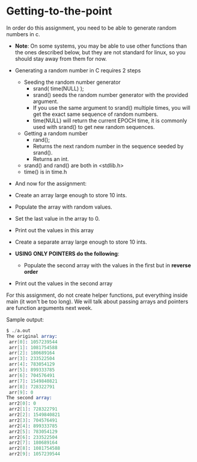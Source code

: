 # Getting-to-the-point

In order do this assignment, you need to be able to generate random numbers in c. 

* **Note**: On some systems, you may be able to use other functions than the ones described below, but they are not standard for linux, so you should stay away from them for now.
* Generating a random number in C requires 2 steps
    * Seeding the random number generator
        * srand( time(NULL) );
        * srand(<SEED>) seeds the random number generator with the provided argument.
        * If you use the same argument to srand() multiple times, you will get the exact same sequence of random numbers.
        * time(NULL) will return the current EPOCH time, it is commonly used with srand() to get new random sequences. 
    * Getting a random number
        * rand(); 
        * Returns the next random number in the sequence seeded by srand().
        * Returns an int.
    * srand() and rand() are both in <stdlib.h>
    * time() is in time.h

* And now for the assignment:

* Create an array large enough to store 10 ints.
* Populate the array with random values.
* Set the last value in the array to 0.
* Print out the values in this array
* Create a separate array large enough to store 10 ints.
* **USING ONLY POINTERS do the following**:
    * Populate the second array with the values in the first but in **reverse order**
* Print out the values in the second array

For this assignment, do not create helper functions, put everything inside main (it won't be too long). We will talk about passing arrays and pointers are function arguments next week.


Sample output: 
``` s
$ ./a.out 
The original array:
 arr[0]: 1057239544
 arr[1]: 1081754588
 arr[2]: 180689164
 arr[3]: 233522504
 arr[4]: 783054129
 arr[5]: 899333785
 arr[6]: 704576491
 arr[7]: 1549840821
 arr[8]: 728322791
 arr[9]: 0
The second array:
 arr2[0]: 0
 arr2[1]: 728322791
 arr2[2]: 1549840821
 arr2[3]: 704576491
 arr2[4]: 899333785
 arr2[5]: 783054129
 arr2[6]: 233522504
 arr2[7]: 180689164
 arr2[8]: 1081754588
 arr2[9]: 1057239544
 ```
